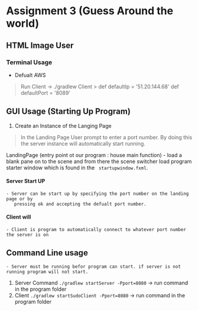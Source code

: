 # Assignment 3 (Guess Around the world)

## HTML Image User

### Terminal Usage

- Defualt AWS
>  Run Client -> 
> ./gradlew Client
        >    def defaultIp = '51.20.144.68'
             def defaultPort = '8089'

## GUI Usage (Starting Up Program)

1. Create an Instance of the Langing Page 
> In the Landing Page User prompt to enter a port number.
> By doing this the server instance will automatically start running.

LandingPage (entry point ot our program : house main function) - load a blank pane on to the scene and from there 
the scene switcher load program starter window which is found in the ` startupwindow.fxml`.

   #### Server Start UP

    - Server can be start up by specifying the port number on the landing page or by 
       pressing ok and accepting the defualt port number. 
   #### Client will 
    - Client is program to automatically connect to whatever port number the server is on


## Command Line usage 
    - Server must be running befor program can start. if server is not running program will not start.

 1. Server Command
    `./gradlew startServer -Pport=8080` -> run command in the program folder 
2. Client
    `./gradlew startSudoClient -Pport=8080` -> run command in the program folder 